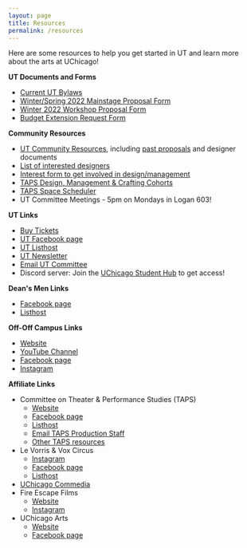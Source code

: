 ```yaml
---
layout: page
title: Resources
permalink: /resources
---
```


Here are some resources to help you get started in UT and learn more about the arts at UChicago!


**UT Documents and Forms**

* [Current UT Bylaws](https://docs.google.com/document/d/1LG3EDUSyqv-RhPrpK5BXB2oK310AzS0Q/edit?usp=sharing&ouid=105840471950903327081&rtpof=true&sd=true)
* [Winter/Spring 2022 Mainstage Proposal Form](https://docs.google.com/document/d/1k06ZjEp9GAP2top1OfQCRqptDcUIm6nB/edit)
* [Winter 2022 Workshop Proposal Form](https://docs.google.com/document/d/1dzDkBSw-pfvZGrv60M3INPljW6JH5gYglF1t8eCwMjw/edit)
* [Budget Extension Request Form](https://docs.google.com/document/d/1cE9u-UuHLCKNKRt1_thdpe8oQOvgbespe4nNPqbzJTw/edit?usp=sharing)


**Community Resources**

* [UT Community Resources](https://drive.google.com/drive/folders/10__fPm0F1mAGhADl8Pn-yWehM_1cAXed?usp=sharing), including [past proposals](https://drive.google.com/drive/folders/1HuAAugsZYzhmiwkLl4oby_rL0uuALF2-?usp=sharing) and designer documents
* [List of interested designers](https://docs.google.com/document/d/1-CPp6fKgUhwP6BdVOM4c6b-2FGZw49l3K-5_jnMQ5rk/edit)
* [Interest form to get involved in design/management](https://forms.gle/qRpMdFR1HDCxAdTi8)
* [TAPS Design, Management & Crafting Cohorts](https://taps.uchicago.edu/news/tapscohorts)
* [TAPS Space Scheduler](https://calendar.google.com/calendar/u/0/embed?src=5pdfopego38kfbddn4s8pfm92c@group.calendar.google.com&ctz=America/Chicago)
* UT Committee Meetings - 5pm on Mondays in Logan 603!

**UT Links**

* [Buy Tickets](https://tickets.uchicago.edu)
* [UT Facebook page](https://www.facebook.com/universitytheater)
* [UT Listhost](https://lists.uchicago.edu/web/info/utheater-general)
* [UT Newsletter](http://eepurl.com/hfi05f)
* [Email UT Committee](mailto:ut-committee@uchicago.edu)
* Discord server: Join the [UChicago Student Hub](https://discord.gg/KhEEuRweMd) to get access!

**Dean's Men Links**

* [Facebook page](https://www.facebook.com/thedeansmen/)
* [Listhost](https://lists.uchicago.edu/web/info/shakespeare)

**Off-Off Campus Links**

* [Website](https://offoffcampus.org/)
* [YouTube Channel](https://www.youtube.com/user/offoffcampuspresents)
* [Facebook page](https://www.facebook.com/offoffcampus)
* [Instagram](https://www.instagram.com/offoffcampus/)


**Affiliate Links**

* Committee on Theater & Performance Studies (TAPS)
  * [Website](https://taps.uchicago.edu)
  * [Facebook page](https://www.facebook.com/TAPSUOFC/)
  * [Listhost](https://lists.uchicago.edu/web/info/taps)
  * [Email TAPS Production Staff](taps-productionstaff@lists.uchicago.edu)
  * [Other TAPS resources](https://taps.uchicago.edu/performance/resources)
* Le Vorris & Vox Circus
  * [Instagram](https://www.instagram.com/levorrisandvoxcircus)
  * [Facebook page](https://www.facebook.com/LeVorrisandVox/)
  * [Listhost](https://lists.uchicago.edu/web/info/circus)
* [UChicago Commedia](https://www.facebook.com/AttoriSenzaPaura/)
* Fire Escape Films
  * [Website](http://www.fireescapefilms.org/)
  * [Instagram](https://www.instagram.com/fireescapefilms/?hl=en)
* UChicago Arts
  * [Website](https://arts.uchicago.edu/)
  * [Facebook page](https://www.facebook.com/UChicagoArts/)

